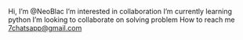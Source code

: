 Hi, I’m @NeoBlac
 I’m interested in collaboration 
I’m currently learning python
I’m looking to collaborate on solving problem
 How to reach me 7chatsapp@gmail.com

<!---
NeoBlac/NeoBlac is a ✨ special ✨ repository because its `README.md` (this file) appears on your GitHub profile.
You can click the Preview link to take a look at your changes.
--->
